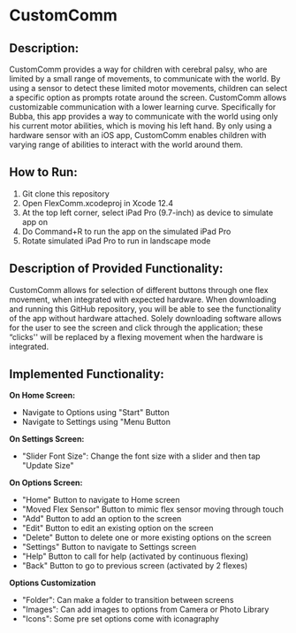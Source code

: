 # CustomComm

## Description:
CustomComm provides a way for children with cerebral palsy, who are limited by a small range of movements, to communicate with the world. By using a sensor to detect these limited motor movements, children can select a specific option as prompts rotate around the screen. CustomComm allows customizable communication with a lower learning curve. Specifically for Bubba, this app provides a way to communicate with the world using only his current motor abilities, which is moving his left hand. By only using a hardware sensor with an iOS app, CustomComm enables children with varying range of abilities to interact with the world around them. 

## How to Run: 
1. Git clone this repository
2. Open FlexComm.xcodeproj in Xcode 12.4
3. At the top left corner, select iPad Pro (9.7-inch) as device to simulate app on
4. Do Command+R to run the app on the simulated iPad Pro
5. Rotate simulated iPad Pro to run in landscape mode 

## Description  of Provided Functionality: 
CustomComm allows for selection of different buttons through one flex movement, when integrated with expected hardware. When downloading and running this GitHub repository, you will be able to see the functionality of the app without hardware attached.   Solely downloading software allows for the user to see the screen and click through the application; these “clicks'' will be replaced by a flexing movement when the hardware is integrated. 

## Implemented Functionality: 
**On Home Screen:**
- Navigate to Options using "Start" Button 
- Navigate to Settings using "Menu Button 

**On Settings Screen:**
- "Slider Font Size": Change the font size with a slider and then tap "Update Size"

**On Options Screen:**
- "Home" Button to navigate to Home screen
- "Moved Flex Sensor" Button to mimic flex sensor moving through touch
- "Add" Button to add an option to the screen 
- "Edit" Button to edit an existing option on the screen 
- "Delete" Button to delete one or more existing options on the screen 
- "Settings" Button to navigate to Settings screen 
- "Help" Button to call for help (activated by continuous flexing)
- "Back" Button to go to previous screen (activated by 2 flexes)

**Options Customization**
- "Folder": Can make a folder to transition between screens
- "Images": Can add images to options from Camera or Photo Library
- "Icons": Some pre set options come with iconagraphy


